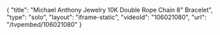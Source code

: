 {
    "title": "Michael Anthony Jewelry 10K Double Rope Chain 8\" Bracelet",
    "type": "solo",
    "layout": "iframe-static",
    "videoId": "106021080",
    "url": "\/tvpembed\/106021080"
}